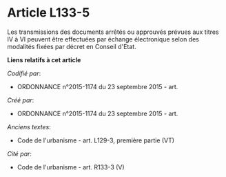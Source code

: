 # Article L133-5

Les transmissions des documents arrêtés ou approuvés prévues aux titres IV à VI peuvent être effectuées par échange
électronique selon des modalités fixées par décret en Conseil d'Etat.

**Liens relatifs à cet article**

_Codifié par_:

  - ORDONNANCE n°2015-1174 du 23 septembre 2015 - art.

_Créé par_:

  - ORDONNANCE n°2015-1174 du 23 septembre 2015 - art.

_Anciens textes_:

  - Code de l'urbanisme - art. L129-3, première partie (VT)

_Cité par_:

  - Code de l'urbanisme - art. R133-3 (V)
